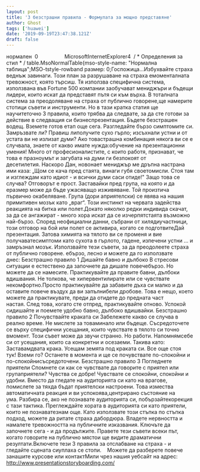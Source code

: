 ```yaml
---
layout: post
title: '3 безстрашни правила - Формулата за мощно представяне'
author: Ghost
tags: ['huawei']
date: '2019-09-19T23:47:38.121Z'
draft: false
---
```


нормален  0                  MicrosoftInternetExplorer4  / * Определения за стил * / table.MsoNormalTable{mso-style-name: "Нормална таблица";MSO-tstyle-rowband размер: 0;Госпожица...Избухвайте страха веднъж завинаги. Този план за разрушаване на страха емоменталната тревожност, която търсиш. Тя използва специфична система, използвана във Fortune 500 компании заобучават мениджъри и бъдещи лидери, които искат да представят пътя си към върха. В тоталната система за преодоляване на страха от публично говорене,ще намерите стотици съвети и инструменти. Но в тази кратка статия ще научитеточно 3 правила, които трябва да следвате, за да сте готови за действие в следващия си бизнеспрезентация. Бъдете безстрашен водещ. Вземете готов етап още сега. Разгледайте бързо симптомите си. Замръзвате ли? Правиш липолучите сухо гърло; изсъхнали устни и от устата ви не излизат думи? Ако товастрашна комбинация някога ви се е случвала, знаете от какво имате нужда:обучение на презентационни умения! Много от професионалистите, с които работя, признават, че това е празноумът и загубата на думи ги безпокоят от десетилетия. Наскоро Дан, новонает мениджър ме дръпна настрана ими каза: „Щом се кача пред стаята, винаги губя своетомисли. Стоя там и изглеждам като идиот - и всички думи саси отиде!" Защо това се случва? Отговорът е прост. Заставайки пред група, на която и да еразмер може да бъде ужасяващо изживяване. Той произтича първично окабеляване. Група (дори aприятелски) се явява на нашия примитивен мозък като „враг“. Този инстинкт на червата задейства реакцията на битка или полет.Докато няколко редки индивида скачат, за да се ангажират - много хора искат да се изчерпятстаята възможно най-бързо. Според неофициални данни, събрани от хилядиучастници, този отговор на бой или полет се активира, когато се подготвитеДай презентация. Затова химията на тялото ви се променя и вие получаватесимптоми като сухота в гърлото, гадене, изпечени устни ... и замръзнал мозък. Използвайте тези съвети, за да преодолеете страха от публично говорене. ебързо, лесно и можете да го използвате днес: Безстрашно правило 1 Дишайте бавно и дълбоко В стресови ситуации е естествено да започнете да дишате повечебързо. Но можете да се намесите. Практикувайте да правите бавни, дълбоки вдишвания. Не толкова, че хипервентилирате или се чувствате некомфортно.Просто практикувайте да забавите дъха си малко и да оставите повече въздух да ви запълнибели дробове. Това е нещо, което можете да практикувате, преди да отидете до предната част настая. След това, когато сте отпред, практикувайте отново. Успокой сидишайте и поемете удобно бавно, дълбоко вдишвайки. Безстрашно правило 2 Почувствайте краката си Забележете какво се случва в реално време. Не мислете за товаминало или бъдеще. Съсредоточете се върху специфични усещания, които чувствате в тялото си точно вмомент. Този съвет може да звучи странно. Но работи. Напомнямсебе си от усещания, които са конкретни и осезаеми. Такива като: Заставамдвата крака. Усещам земята под краката си. Все още стоя тук! Вземи го? Останете в момента и ще се почувствате по-спокойни и по-спокойнисъсредоточени. Безстрашно правило 3 Погледнете приятели Спомнете си как се чувствате да говорите с приятел или групаприятели? Чувства се добре! Чувствате се спокойни, спокойни и удобни. Вместо да гледате на аудиторията си като на врагове, помислете за тяхда бъдат приятелски настроени. Това измества автоматичната реакция и ви успокоява,центрирано състояние на ума. Разбира се, ако не познавате аудиторията си, побързайтекорекция с тази тактика. Преглеждайте хората в аудиторията си като приятели, които не познаватезнам още. Като използвате този стъпка по стъпка подход, можете да ритате страха дабордюра. Владете нервността и намалете тревожността на публичните изказвания. Ключъте да започнете сега - и да продължите. Правете тези съвети всеки път, когато говорите на публично мястои ще видите драматични резултати.Включете тези 3 правила за отслабване на страха - и гледайте сцената сиуплаха се стопи.    Можете да разберете повече занашите курсове или контактМили чрез нашия уебсайт на адрес: http://www.presentationstoryboarding.com/
